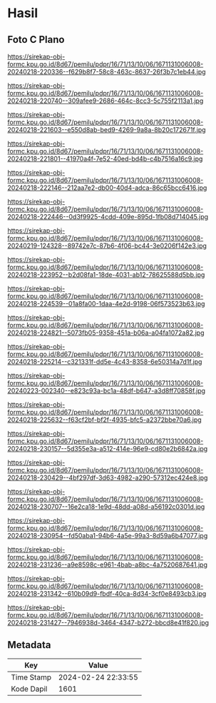 # Hasil

## Foto C Plano

https://sirekap-obj-formc.kpu.go.id/8d67/pemilu/pdpr/16/71/13/10/06/1671131006008-20240218-220336--f629b8f7-58c8-463c-8637-26f3b7c1eb44.jpg

https://sirekap-obj-formc.kpu.go.id/8d67/pemilu/pdpr/16/71/13/10/06/1671131006008-20240218-220740--309afee9-2686-464c-8cc3-5c755f2113a1.jpg

https://sirekap-obj-formc.kpu.go.id/8d67/pemilu/pdpr/16/71/13/10/06/1671131006008-20240218-221603--e550d8ab-bed9-4269-9a8a-8b20c172671f.jpg

https://sirekap-obj-formc.kpu.go.id/8d67/pemilu/pdpr/16/71/13/10/06/1671131006008-20240218-221801--41970a4f-7e52-40ed-bd4b-c4b7516a16c9.jpg

https://sirekap-obj-formc.kpu.go.id/8d67/pemilu/pdpr/16/71/13/10/06/1671131006008-20240218-222146--212aa7e2-db00-40d4-adca-86c65bcc6416.jpg

https://sirekap-obj-formc.kpu.go.id/8d67/pemilu/pdpr/16/71/13/10/06/1671131006008-20240218-222446--0d3f9925-4cdd-409e-895d-1fb08d714045.jpg

https://sirekap-obj-formc.kpu.go.id/8d67/pemilu/pdpr/16/71/13/10/06/1671131006008-20240219-124328--89742e7c-87b6-4f06-bc44-3e0206f142e3.jpg

https://sirekap-obj-formc.kpu.go.id/8d67/pemilu/pdpr/16/71/13/10/06/1671131006008-20240218-223952--b2d08fa1-18de-4031-ab12-78625588d5bb.jpg

https://sirekap-obj-formc.kpu.go.id/8d67/pemilu/pdpr/16/71/13/10/06/1671131006008-20240218-224539--01a8fa00-1daa-4e2d-9198-06f573523b63.jpg

https://sirekap-obj-formc.kpu.go.id/8d67/pemilu/pdpr/16/71/13/10/06/1671131006008-20240218-224821--5073fb05-9358-451a-b06a-a04fa1072a82.jpg

https://sirekap-obj-formc.kpu.go.id/8d67/pemilu/pdpr/16/71/13/10/06/1671131006008-20240218-225214--c321331f-dd5e-4c43-8358-6e50314a7d1f.jpg

https://sirekap-obj-formc.kpu.go.id/8d67/pemilu/pdpr/16/71/13/10/06/1671131006008-20240223-002340--e823c93a-bc1a-48df-b647-a3d8ff70858f.jpg

https://sirekap-obj-formc.kpu.go.id/8d67/pemilu/pdpr/16/71/13/10/06/1671131006008-20240218-225632--f63cf2bf-bf2f-4935-bfc5-a2372bbe70a6.jpg

https://sirekap-obj-formc.kpu.go.id/8d67/pemilu/pdpr/16/71/13/10/06/1671131006008-20240218-230157--5d355e3a-a512-414e-96e9-cd80e2b6842a.jpg

https://sirekap-obj-formc.kpu.go.id/8d67/pemilu/pdpr/16/71/13/10/06/1671131006008-20240218-230429--4bf297df-3d63-4982-a290-57312ec424e8.jpg

https://sirekap-obj-formc.kpu.go.id/8d67/pemilu/pdpr/16/71/13/10/06/1671131006008-20240218-230707--16e2ca18-1e9d-48dd-a08d-a56192c0301d.jpg

https://sirekap-obj-formc.kpu.go.id/8d67/pemilu/pdpr/16/71/13/10/06/1671131006008-20240218-230954--fd50aba1-94b6-4a5e-99a3-8d59a6b47077.jpg

https://sirekap-obj-formc.kpu.go.id/8d67/pemilu/pdpr/16/71/13/10/06/1671131006008-20240218-231236--a9e8598c-e961-4bab-a8bc-4a7520687641.jpg

https://sirekap-obj-formc.kpu.go.id/8d67/pemilu/pdpr/16/71/13/10/06/1671131006008-20240218-231342--610b09d9-fbdf-40ca-8d34-3cf0e8493cb3.jpg

https://sirekap-obj-formc.kpu.go.id/8d67/pemilu/pdpr/16/71/13/10/06/1671131006008-20240218-231427--7946938d-3464-4347-b272-bbcd8e41f820.jpg


## Metadata

| Key        | Value               |
| ---------- | ------------------- |
| Time Stamp | 2024-02-24 22:33:55 |
| Kode Dapil | 1601                |



